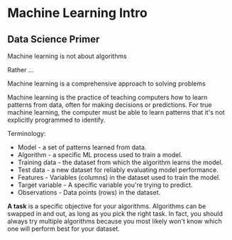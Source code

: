 #  Machine Learning Intro

## Data Science Primer

Machine learning is not about algorithms 

Rather ...

Machine learning is a comprehensive approach to solving problems

Machine learning is the practice of teaching computers how to learn patterns from data, often for making decisions or predictions.
For true machine learning, the computer must be able to learn patterns that it's not explicitly programmed to identify.

Terminology:
- Model - a set of patterns learned from data.
- Algorithm - a specific ML process used to train a model.
- Training data - the dataset from which the algorithm learns the model.
- Test data - a new dataset for reliably evaluating model performance.
- Features - Variables (columns) in the dataset used to train the model.
- Target variable - A specific variable you're trying to predict.
- Observations - Data points (rows) in the dataset.

**A task** is a specific objective for your algorithms.
Algorithms can be swapped in and out, as long as you pick the right task.
In fact, you should always try multiple algorithms because you most likely won't know which one will perform best for your dataset.


